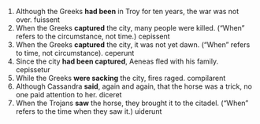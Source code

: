1. Although the Greeks **had been** in Troy for ten years, the war was not over.
    fuissent
2. When the Greeks **captured** the city, many people were killed. (“When” refers to the circumstance, not time.)
    cepissent
3. When the Greeks **captured** the city, it was not yet dawn. (“When” refers to time, not circumstance).
    ceperunt
5. Since the city **had been captured**, Aeneas fled with his family.
    cepissetur
5. While the Greeks **were sacking** the city, fires raged.
    compilarent
6. Although Cassandra **said**, again and again, that the horse was a trick, no one paid attention to her.
    diceret
7. When the Trojans **saw** the horse, they brought it to the citadel. (“When” refers to the time when they saw it.)
    uiderunt
